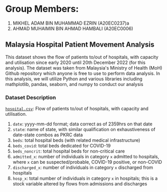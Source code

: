 # **Group Members:**
1. MIKHEL ADAM BIN MUHAMMAD EZRIN (A20EC0237)a
2. AHMAD MUHAIMIN BIN AHMAD HAMBALI (A20EC0006)

## **Malaysia Hospital Patient Movement Analysis**

This dataset shows the flow of patients to/out of hospitals, with capacity and utilisation since early 2020 until 20th December 2022 (for this analysis). The dataset was taken from Malaysia's Ministry of Health (MoH) Github repository which anyone is free to use to perform data analysis. In this analysis, we will utilize Python and various libraries including mathplotlib, pandas, seaborn, and numpy to conduct our analysis


### Dataset Description
[`hospital.csv`](hospital.csv): Flow of patients to/out of hospitals, with capacity and utilisation.

1) `date`: yyyy-mm-dd format; data correct as of 2359hrs on that date
2) `state`: name of state, with similar qualification on exhaustiveness of date-state combos as PKRC data
3) `beds`: total hospital beds (with related medical infrastructure)
3) `beds_covid`: total beds dedicated for COVID-19
4) `beds_noncrit`: total hospital beds for non-critical care
5) `admitted_x`: number of individuals in category `x` admitted to hospitals, where `x` can be suspected/probable, COVID-19 positive, or non-COVID
6) `discharged_x`: number of individuals in category `x` discharged from hospitals
7) `hosp_x`: total number of individuals in category `x` in hospitals; this is a stock variable altered by flows from admissions and discharges

